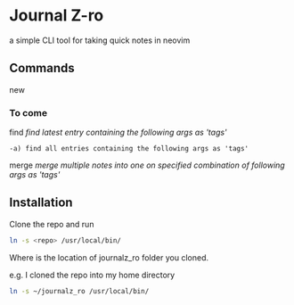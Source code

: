 # Journal Z-ro

a simple CLI tool for taking quick notes in neovim

## Commands

new

### To come

find 
*find latest entry containing the following args as 'tags'*

    -a) find all entries containing the following args as 'tags'

merge
*merge multiple notes into one on specified combination of following args as 'tags'*

## Installation

Clone the repo and run 

```bash
ln -s <repo> /usr/local/bin/
```

Where <repo> is the location of journalz_ro folder you cloned.

e.g. I cloned the repo into my home directory

```bash
ln -s ~/journalz_ro /usr/local/bin/
```
